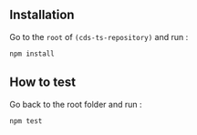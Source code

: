 ## Installation

Go to the `root` of `(cds-ts-repository)` and run :

```bash
npm install
```

## How to test

Go back to the root folder and run :

```bash
npm test
```

